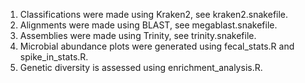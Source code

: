 1) Classifications were made using Kraken2, see kraken2.snakefile.
2) Alignments were made using BLAST, see megablast.snakefile.
3) Assemblies were made using Trinity, see trinity.snakefile.
4) Microbial abundance plots were generated using fecal_stats.R and spike_in_stats.R.
5) Genetic diversity is assessed using enrichment_analysis.R.


